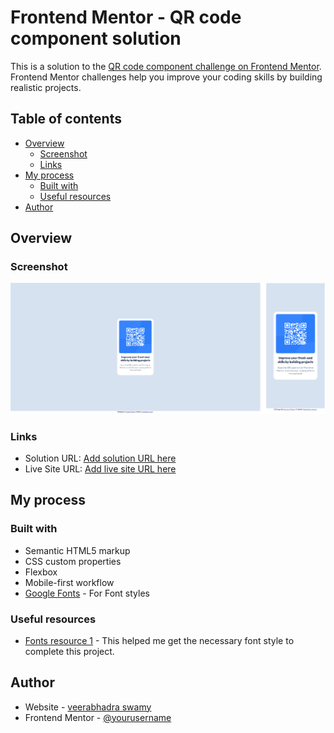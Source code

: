 # Frontend Mentor - QR code component solution

This is a solution to the [QR code component challenge on Frontend Mentor](https://www.frontendmentor.io/challenges/qr-code-component-iux_sIO_H). Frontend Mentor challenges help you improve your coding skills by building realistic projects. 

## Table of contents

- [Overview](#overview)
  - [Screenshot](#screenshot)
  - [Links](#links)
- [My process](#my-process)
  - [Built with](#built-with)
  - [Useful resources](#useful-resources)
- [Author](#author)


## Overview

### Screenshot

![](./desktop_screenshot.png)

### Links

- Solution URL: [Add solution URL here](https://your-solution-url.com)
- Live Site URL: [Add live site URL here](https://your-live-site-url.com)

## My process

### Built with

- Semantic HTML5 markup
- CSS custom properties
- Flexbox
- Mobile-first workflow
- [Google Fonts](https://fonts.google.com/specimen/Outfit?query=Outfit) - For Font styles


### Useful resources

- [Fonts resource 1](https://fonts.google.com/) - This helped me get the necessary font style to complete this project.

## Author

- Website - [veerabhadra swamy](https://www.ultrahash.in)
- Frontend Mentor - [@yourusername](https://www.frontendmentor.io/profile/yourusername)